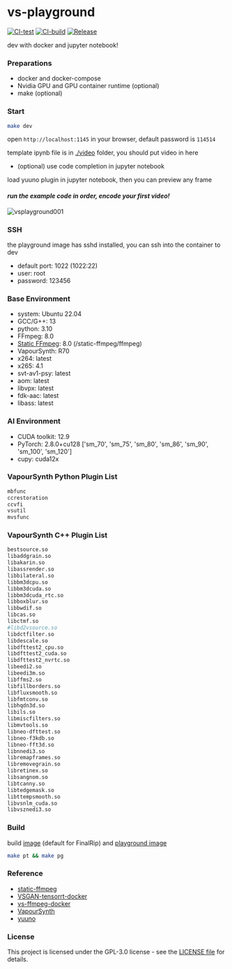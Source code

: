 # vs-playground

[![CI-test](https://github.com/TensoRaws/vs-playground/actions/workflows/CI-test.yml/badge.svg)](https://github.com/TensoRaws/vs-playground/actions/workflows/CI-test.yml)
[![CI-build](https://github.com/TensoRaws/vs-playground/actions/workflows/CI-build.yml/badge.svg)](https://github.com/TensoRaws/vs-playground/actions/workflows/CI-build.yml)
[![Release](https://github.com/TensoRaws/vs-playground/actions/workflows/Release.yml/badge.svg)](https://github.com/TensoRaws/vs-playground/actions/workflows/Release.yml)

dev with docker and jupyter notebook!

### Preparations

- docker and docker-compose
- Nvidia GPU and GPU container runtime (optional)
- make (optional)

### Start

```bash
make dev
```

open `http://localhost:1145` in your browser, default password is `114514`

template ipynb file is in [./video](./video) folder, you should put video in here

- (optional) use code completion in jupyter notebook

load yuuno plugin in jupyter notebook, then you can preview any frame

#### _run the example code in order, encode your first video!_

![vsplayground001](https://raw.githubusercontent.com/TensoRaws/.github/refs/heads/main/vsplayground001.png)

### SSH

the playground image has sshd installed, you can ssh into the container to dev

- default port: 1022 (1022:22)
- user: root
- password: 123456

### Base Environment

- system: Ubuntu 22.04
- GCC/G++: 13
- python: 3.10
- FFmpeg: 8.0
- [Static FFmpeg](https://github.com/wader/static-ffmpeg): 8.0 (/static-ffmpeg/ffmpeg)
- VapourSynth: R70
- x264: latest
- x265: 4.1
- svt-av1-psy: latest
- aom: latest
- libvpx: latest
- fdk-aac: latest
- libass: latest

### AI Environment

- CUDA toolkit: 12.9
- PyTorch: 2.8.0+cu128 ['sm_70', 'sm_75', 'sm_80', 'sm_86', 'sm_90', 'sm_100', 'sm_120']
- cupy: cuda12x

### VapourSynth Python Plugin List

```bash
mbfunc
ccrestoration
ccvfi
vsutil
mvsfunc
```

### VapourSynth C++ Plugin List

```bash
bestsource.so
libaddgrain.so
libakarin.so
libassrender.so
libbilateral.so
libbm3dcpu.so
libbm3dcuda.so
libbm3dcuda_rtc.so
libboxblur.so
libbwdif.so
libcas.so
libctmf.so
#libd2vsource.so
libdctfilter.so
libdescale.so
libdfttest2_cpu.so
libdfttest2_cuda.so
libdfttest2_nvrtc.so
libeedi2.so
libeedi3m.so
libffms2.so
libfillborders.so
libfluxsmooth.so
libfmtconv.so
libhqdn3d.so
libils.so
libmiscfilters.so
libmvtools.so
libneo-dfttest.so
libneo-f3kdb.so
libneo-fft3d.so
libnnedi3.so
libremapframes.so
libremovegrain.so
libretinex.so
libsangnom.so
libtcanny.so
libtedgemask.so
libttempsmooth.so
libvsnlm_cuda.so
libvsznedi3.so
```

### Build

build [image](./vs-pytorch.dockerfile) (default for FinalRip) and [playground image](./vs-playground.dockerfile)

```bash
make pt && make pg
```

### Reference

- [static-ffmpeg](https://github.com/wader/static-ffmpeg)
- [VSGAN-tensorrt-docker](https://github.com/styler00dollar/VSGAN-tensorrt-docker)
- [vs-ffmpeg-docker](https://github.com/TensoRaws/vs-ffmpeg-docker)
- [VapourSynth](https://www.vapoursynth.com/)
- [yuuno](https://github.com/Irrational-Encoding-Wizardry/yuuno)

### License

This project is licensed under the GPL-3.0 license - see the [LICENSE file](https://github.com/TensoRaws/vs-playground/blob/main/LICENSE) for details.
